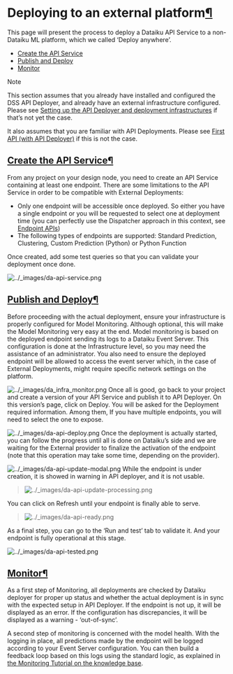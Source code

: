 Deploying to an external platform[¶](#deploying-to-an-external-platform "Permalink to this heading")
====================================================================================================


This page will present the process to deploy a Dataiku API Service to a non\-Dataiku ML platform, which we called ‘Deploy anywhere’.



* [Create the API Service](#create-the-api-service)
* [Publish and Deploy](#publish-and-deploy)
* [Monitor](#monitor)




Note


This section assumes that you already have installed and configured the DSS API Deployer, and already have an external infrastructure configured. Please see [Setting up the API Deployer and deployment infrastructures](api-deployment-infrastructures.html) if that’s not yet the case.


It also assumes that you are familiar with API Deployments. Please see [First API (with API Deployer)](first-service-apideployer.html) if this is not the case.




[Create the API Service](#id1)[¶](#create-the-api-service "Permalink to this heading")
--------------------------------------------------------------------------------------


From any project on your design node, you need to create an API Service containing at least one endpoint.
There are some limitations to the API Service in order to be compatible with External Deployments:


* Only one endpoint will be accessible once deployed. So either you have a single endpoint or you will be requested to select one at deployment time (you can perfectly use the Dispatcher approach in this context, see [Endpoint APIs](api/endpoints-api.html))
* The following types of endpoints are supported: Standard Prediction, Clustering, Custom Prediction (Python) or Python Function


Once created, add some test queries so that you can validate your deployment once done.


![../_images/da-api-service.png](../_images/da-api-service.png)


[Publish and Deploy](#id2)[¶](#publish-and-deploy "Permalink to this heading")
------------------------------------------------------------------------------


Before proceeding with the actual deployment, ensure your infrastructure is properly configured for Model Monitoring. Although optional, this will make the Model Monitoring very easy at the end.
Model monitoring is based on the deployed endpoint sending its logs to a Dataiku Event Server. This configuration is done at the Infrastructure level, so you may need the assistance of an administrator. You also need to ensure the deployed endpoint will be allowed to access the event server which, in the case of External Deployments, might require specific network settings on the platform.


![../_images/da_infra_monitor.png](../_images/da_infra_monitor.png)
Once all is good, go back to your project and create a version of your API Service and publish it to API Deployer. On this version’s page, click on Deploy. You will be asked for the Deployment required information. Among them, If you have multiple endpoints, you will need to select the one to expose.


![../_images/da-api-deploy.png](../_images/da-api-deploy.png)
Once the deployment is actually started, you can follow the progress until all is done on Dataiku’s side and we are waiting for the External provider to finalize the activation of the endpoint (note that this operation may take some time, depending on the provider).


![../_images/da-api-update-modal.png](../_images/da-api-update-modal.png)
While the endpoint is under creation, it is showed in warning in API deployer, and it is not usable.



> ![../_images/da-api-update-processing.png](../_images/da-api-update-processing.png)


You can click on Refresh until your endpoint is finally able to serve.



> ![../_images/da-api-ready.png](../_images/da-api-ready.png)


As a final step, you can go to the ‘Run and test’ tab to validate it. And your endpoint is fully operational at this stage.


![../_images/da-api-tested.png](../_images/da-api-tested.png)


[Monitor](#id3)[¶](#monitor "Permalink to this heading")
--------------------------------------------------------


As a first step of Monitoring, all deployments are checked by Dataiku deployer for proper up status and whether the actual deployment is in sync with the expected setup in API Deployer.
If the endpoint is not up, it will be displayed as an error. If the configuration has discrepancies, it will be displayed as a warning \- ‘out\-of\-sync’.


A second step of monitoring is concerned with the model health. With the logging in place, all predictions made by the endpoint will be logged according to your Event Server configuration. You can then build a feedback loop based on this logs using the standard logic, as explained in [the Monitoring Tutorial on the knowledge base](https://knowledge.dataiku.com/latest/mlops-o16n/model-monitoring/tutorial-monitor-api.html).